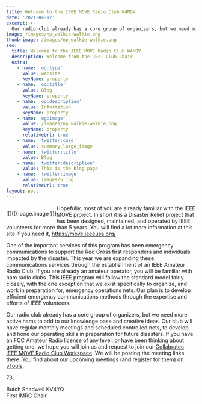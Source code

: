 ```yaml
---
title: Welcome to the IEEE MOVE Radio Club W4MOV
date: '2021-04-17'
excerpt: >-
  Our radio club already has a core group of organizers, but we need more active hams to add to our knowledge base and creative ideas.  Our club will have regular monthly meetings and scheduled controlled nets, to develop and hone our operating skills in preparation for future natural disasters.  If you have an FCC Amateur Radio license of any level, or have been thinking about getting one, we hope you will join us and request to join our Collabratec IEEE MOVE Radio Club Workspace.
image: /images/np_walkie-walkie.png
thumb-image: /images/np_walkie-walkie.png
seo:
  title: Welcome to the IEEE MOVE Radio Club W4MOV
  description: Welcome from the 2021 Club Chair
  extra:
    - name: 'og:type'
      value: website
      keyName: property
    - name: 'og:title'
      value: Blog
      keyName: property
    - name: 'og:description'
      value: Information
      keyName: property
    - name: 'og:image'
      value: /images/np_walkie-walkie.png
      keyName: property
      relativeUrl: true
    - name: 'twitter:card'
      value: summary_large_image
    - name: 'twitter:title'
      value: Blog
    - name: 'twitter:description'
      value: This is the blog page
    - name: 'twitter:image'
      value: images/5.jpg
      relativeUrl: true
layout: post
---
```


<div style="float:left" markdown="1">

![]({{ page.image }})

</div>

<div markdown="1">

Hopefully, most of you are already familiar with the IEEE MOVE project.  In short it is a Disaster Relief project that has been designed, maintained, and operated by IEEE volunteers for more than 5 years.  You will find a lot more information at this site if you need it, <https://move.ieeeusa.org/> .

One of the important services of this program has been emergency communications to support the Red Cross first responders and individuals impacted by the disaster.  This year we are expanding these communications services through the establishment of an IEEE Amateur Radio Club.  If you are already an amateur operator, you will be familiar with ham radio clubs.  This IEEE program will follow the standard model fairly closely, with the one exception that we exist specifically to organize, and work in preparation for, emergency operations nets.  Our plan is to develop efficient emergency communications methods through the expertise and efforts of IEEE volunteers.

Our radio club already has a core group of organizers, but we need more active hams to add to our knowledge base and creative ideas.  Our club will have regular monthly meetings and scheduled controlled nets, to develop and hone our operating skills in preparation for future disasters.  If you have an FCC Amateur Radio license of any level, or have been thinking about getting one, we hope you will join us and request to join our [Collabratec IEEE MOVE Radio Club Workspace][CTlink].  We will be posting the meeting links there.  You find about our upcoming meetings (and register for them) on [vTools][VTLink].

73,

Butch Shadwell KV4YQ<br>
First IMRC Chair

</div>

[CTlink]: {{site.collabratec-space}}
[VTLink]: {{site.vtools-ie3mrc}}